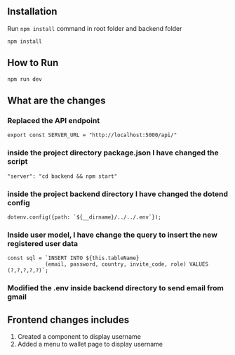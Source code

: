 


## Installation
Run `npm install` command in root folder and backend folder
```
npm install 
```
## How to Run

```
npm run dev 
```

## What are the changes
### Replaced the API endpoint
```
export const SERVER_URL = "http://localhost:5000/api/"
```
### inside the project directory package.json I have changed the script 
```
"server": "cd backend && npm start"
```
### inside the project backend directory I have changed the dotend config
```
dotenv.config({path: `${__dirname}/../../.env`});
```
### Inside user model, I have change the query to insert the new registered user data
```
const sql = `INSERT INTO ${this.tableName}
            (email, password, country, invite_code, role) VALUES (?,?,?,?,?)`;
```
### Modified the .env inside backend directory to send email from gmail
## Frontend changes includes
1. Created a component to display username
2. Added a menu to wallet page to display username
